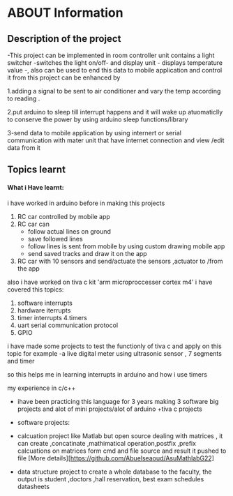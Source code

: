# ABOUT Information

## Description of the project
-This project can be implemented in room controller unit contains a light switcher -switches the light on/off- and display unit - displays temperature value -, also can be used  to end this data to mobile application and control it from
this project can be enhanced by

1.adding a signal to be sent to air conditioner and vary the temp according to reading .

2.put arduino to sleep till interrupt happens and it will wake up atuomaticlly to conserve the power by using arduino sleep functions/library

3-send data to mobile application by using internert or serial communication with mater unit that have internet connection
and view /edit data from it


## Topics learnt
#### What i Have learnt:
 i have worked in arduino before  in making this projects
 1. RC car controlled by mobile app 
 2. RC car can 
    - follow  actual lines on ground
    - save followed lines
    - follow lines  is sent from mobile by using custom drawing mobile app
    - send saved tracks and draw it on the app
 3. RC car with 10 sensors and send/actuate the sensors ,actuator to /from the app

 also i have worked on tiva c kit 'arm microproccesser  cortex m4'
 i have covered this topics:
 1. software interrupts
 2. hardware iterrupts
 3. timer interrupts
 4.timers
 5. uart serial communication protocol
 6. GPIO 
 
 i have made some projects to test the functionly of tiva c and apply on this topic 
 for example 
   -a  live digital meter using ultrasonic sensor , 7 segments and timer
 
 so this helps me in learning interrupts in arduino and how i use timers 
 
 my experience in c/c++ 
* ihave been  practicing this language  for 3 years making 3 software  big projects  and alot of mini projects/alot of arduino +tiva c projects
 - software projects:
  -  calcuation project like Matlab but open source dealing with matrices , it can create ,concatinate ,mathimatical operation,postfix ,prefix calcuations on matrices form cmd and file source and result it pushed to file
  [More details][https://github.com/Abuelseaoud/AsuMathlabG22]
  
  -  data structure project to create a whole database to the faculty, the output is student ,doctors ,hall reservation, best exam schedules  datasheets
  
 


    


 
